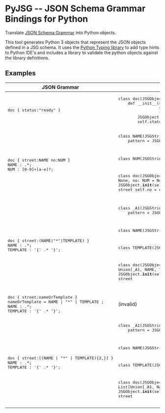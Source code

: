 # PyJSG -- JSON Schema Grammar Bindings for Python
Translate [JSON Schema Grammar](http://github.com/ericprud/jsglib) into Python objects.

This tool generates Python 3 objects that represent the JSON objects defined in a JSG schema.  It uses the [Python Typing library](https://docs.python.org/3/library/typing.html) to add type hints to Python IDE's and includes a library to validate the python objects against the library definitions.

## Examples

<table><thead>
<tr><th>JSON Grammar</th><th>Python Objects</th><th></th></tr>
</thead><tbody>
<tr><td><pre>doc { status:"ready" }</pre></td><td><pre>
class doc(JSGObject):
    def __init__(self,
                 status: str = None,
                 **_extra: Dict[str, object]):
        JSGObject.__init__(self, _CONTEXT, **_extra)
        self.status = "ready"
</td></tr>
<tr><td><pre>doc { street:NAME no:NUM }
NAME : .*;
NUM : [0-9]+[a-e]?;</pre></td><td><pre>
class NAME(JSGString):
    pattern = JSGPattern(r'.*')<br/>


class NUM(JSGString):
    pattern = JSGPattern(r'[0-9]+[a-e]?')

class doc(JSGObject):
    def __init__(self,
                 street: NAME = None,
                 no: NUM = None,
                 **_extra: Dict[str, object]):
        JSGObject.__init__(self, _CONTEXT, **_extra)
        self.street = street
        self.no = no</pre></td></tr>
<tr><td><pre>doc { street:(NAME|"*"|TEMPLATE) }
NAME : .*;
TEMPLATE : '{' .* '}';</pre></td><td><pre>class _A1(JSGString):
    pattern = JSGPattern(r'\*')<br/>


class NAME(JSGString):
    pattern = JSGPattern(r'.*')


class TEMPLATE(JSGString):
    pattern = JSGPattern(r'\{.*\}')

class doc(JSGObject):
    def __init__(self,
                 street: Union[_A1, NAME, TEMPLATE] = None,
                 **_extra: Dict[str, object]):
        JSGObject.__init__(self, _CONTEXT, **_extra)
        self.street = street</pre></td></tr>
<tr><td><pre>doc { street:nameOrTemplate }
nameOrTemplate = NAME | "*" | TEMPLATE ;
NAME : .*;
TEMPLATE : '{' .* '}';</pre></td><td>(invalid)</td></tr>
<tr><td><pre>doc { street:[(NAME | "*" | TEMPLATE){2,}] }
NAME : .*;
TEMPLATE : '{' .* '}';</pre></td><td><pre>class _A1(JSGString):
    pattern = JSGPattern(r'\*')<br/>


class NAME(JSGString):
    pattern = JSGPattern(r'.*')


class TEMPLATE(JSGString):
    pattern = JSGPattern(r'\{.*\}'<br/>

class doc(JSGObject):
    def __init__(self,
                 street: List[Union[_A1, NAME, TEMPLATE]] = None,
                 **_extra: Dict[str, object]):
        JSGObject.__init__(self, _CONTEXT, **_extra)
        self.street = street</pre></td></tr>
</tbody></table>